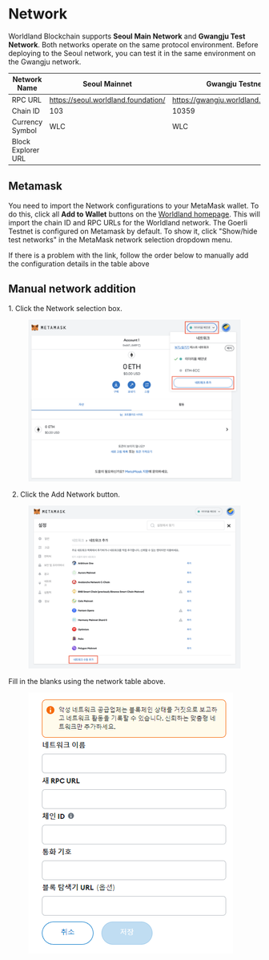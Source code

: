 # Network

Worldland Blockchain supports **Seoul Main Network** and **Gwangju Test Network**. Both networks operate on the same protocol environment. Before deploying to the Seoul network, you can test it in the same environment on the Gwangju network.

<table><thead><tr><th width="192">Network Name</th><th width="264">Seoul Mainnet</th><th>Gwangju Testnet</th></tr></thead><tbody><tr><td>RPC URL</td><td><a href="https://seoul.worldland.foundation/">https://seoul.worldland.foundation/</a></td><td><a href="https://gwangju.worldland.foundation/">https://gwangju.worldland.foundation/</a> </td></tr><tr><td>Chain ID</td><td>103</td><td>10359</td></tr><tr><td>Currency Symbol</td><td>WLC</td><td>WLC</td></tr><tr><td>Block Explorer URL</td><td></td><td></td></tr></tbody></table>

## Metamask

You need to import the Network configurations to your MetaMask wallet. To do this, click all **Add to Wallet** buttons on the [Worldland homepage](https://worldland.foundation/). This will import the chain ID and RPC URLs for the Worldland network. The Goerli Testnet is configured on Metamask by default. To show it, click "Show/hide test networks" in the MetaMask network selection dropdown menu.

If there is a problem with the link, follow the order below to manually add the configuration details in the table above



## **Manual network addition**

1\. Click the Network selection box.

<figure><img src="../../.gitbook/assets/image (1) (2).png" alt=""><figcaption></figcaption></figure>

2. Click the Add Network button.

<figure><img src="../../.gitbook/assets/image (6) (1).png" alt=""><figcaption></figcaption></figure>

Fill in the blanks using the network table above.

<figure><img src="../../.gitbook/assets/image.png" alt=""><figcaption></figcaption></figure>





